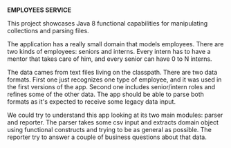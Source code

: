 **EMPLOYEES SERVICE**

This project showcases Java 8 functional capabilities for manipulating collections and parsing files. 

The application has a really small domain that models employees. There are two kinds of employees: seniors and interns. Every intern has to have a mentor that takes care of him, and every senior can have 0 to N interns.

The data cames from text files living on the classpath. There are two data formats. First one just recognizes one type of employee, and it was used in the first versions of the app. Second one includes senior/intern roles and refines some of the other data. The app should be able to parse both formats as it's expected to receive some legacy data input.

We could try to understand this app looking at its two main modules: parser and reporter. The parser takes some csv input and extracts domain object using functional constructs and trying to be as general as possible. The reporter try to answer a couple of business questions about that data.